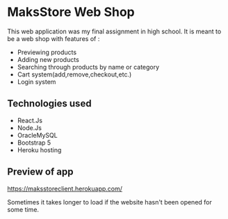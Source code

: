 # MaksStore Web Shop
This web application was my final assignment in high school.
It is meant to be a web shop with features of : 
- Previewing products 
- Adding new products
- Searching through products by name or category
- Cart system(add,remove,checkout,etc.)
- Login system
## Technologies used
- React.Js
- Node.Js
- OracleMySQL 
- Bootstrap 5
- Heroku hosting
## Preview of app
https://maksstoreclient.herokuapp.com/

Sometimes it takes longer to load if the website hasn't been opened for some time.
